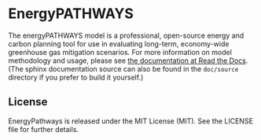 # EnergyPATHWAYS

The energyPATHWAYS model is a professional, open-source energy and carbon planning tool for use in evaluating long-term, economy-wide greenhouse gas mitigation scenarios. For more information on model methodology and usage, please see [the documentation at Read the Docs](http://energypathways.readthedocs.io/). (The sphinx documentation source can also be found in the `doc/source` directory if you prefer to build it yourself.)

## License
EnergyPathways is released under the MIT License (MIT). See the LICENSE file for further details.
